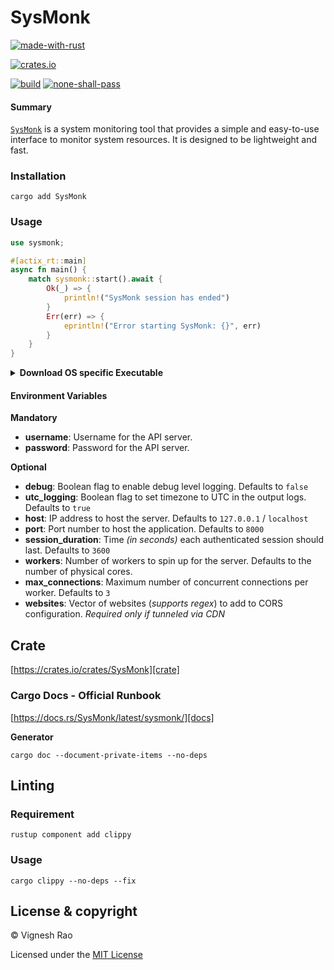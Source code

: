 # SysMonk

[![made-with-rust][rust-logo]][rust-src-page]

[![crates.io][crates-logo]][crate]

[![build][gh-logo]][build]
[![none-shall-pass][nsp-logo]][nsp]

#### Summary
[`SysMonk`][repo] is a system monitoring tool that provides a simple and easy-to-use interface to monitor system resources. It is designed to be lightweight and fast.

### Installation

```shell
cargo add SysMonk
```

### Usage
```rust
use sysmonk;

#[actix_rt::main]
async fn main() {
    match sysmonk::start().await {
        Ok(_) => {
            println!("SysMonk session has ended")
        }
        Err(err) => {
            eprintln!("Error starting SysMonk: {}", err)
        }
    }
}
```

<details>
<summary><strong>Download OS specific Executable</strong></summary>

###### macOS (x86_64)
```shell
curl -o SysMonk-Darwin-x86_64.tar.gz -LH "Accept: application/octet-stream" "https://github.com/thevickypedia/SysMonk/releases/latest/download/SysMonk-Darwin-x86_64.tar.gz"
```

###### macOS (arm64)
```shell
curl -o SysMonk-Darwin-arm64.tar.gz -LH "Accept: application/octet-stream" "https://github.com/thevickypedia/SysMonk/releases/latest/download/SysMonk-Darwin-arm64.tar.gz"
```

###### Linux (x86_64)
```shell
curl -o SysMonk-Linux-x86_64.tar.gz -LH "Accept: application/octet-stream" "https://github.com/thevickypedia/SysMonk/releases/latest/download/SysMonk-Linux-x86_64.tar.gz"
```

###### Windows (x86_64)
```shell
curl -o SysMonk-Windows-x86_64.zip -LH "Accept: application/octet-stream" "https://github.com/thevickypedia/SysMonk/releases/latest/download/SysMonk-Windows-x86_64.zip"
```
</details>

#### Environment Variables

**Mandatory**
- **username**: Username for the API server.
- **password**: Password for the API server.

**Optional**
- **debug**: Boolean flag to enable debug level logging. Defaults to `false`
- **utc_logging**: Boolean flag to set timezone to UTC in the output logs. Defaults to `true`
- **host**: IP address to host the server. Defaults to `127.0.0.1` / `localhost`
- **port**: Port number to host the application. Defaults to `8000`
- **session_duration**: Time _(in seconds)_ each authenticated session should last. Defaults to `3600`
- **workers**: Number of workers to spin up for the server. Defaults to the number of physical cores.
- **max_connections**: Maximum number of concurrent connections per worker. Defaults to `3`
- **websites**: Vector of websites (_supports regex_) to add to CORS configuration. _Required only if tunneled via CDN_

## Crate
[https://crates.io/crates/SysMonk][crate]

### Cargo Docs - Official Runbook
[https://docs.rs/SysMonk/latest/sysmonk/][docs]

**Generator**
```shell
cargo doc --document-private-items --no-deps
```

## Linting
### Requirement
```shell
rustup component add clippy
```
### Usage
```shell
cargo clippy --no-deps --fix
```

## License & copyright

&copy; Vignesh Rao

Licensed under the [MIT License][license]

[repo]: https://github.com/thevickypedia/SysMonk
[license]: https://github.com/thevickypedia/SysMonk/blob/main/LICENSE
[build]: https://github.com/thevickypedia/SysMonk/actions/workflows/rust.yml
[rust-src-page]: https://www.rust-lang.org/
[rust-logo]: https://img.shields.io/badge/Made%20with-Rust-black?style=for-the-badge&logo=Rust
[gh-logo]: https://github.com/thevickypedia/SysMonk/actions/workflows/rust.yml/badge.svg
[nsp-logo]: https://github.com/thevickypedia/SysMonk/actions/workflows/none.yml/badge.svg
[nsp]: https://github.com/thevickypedia/SysMonk/actions/workflows/none.yml
[crate]: https://crates.io/crates/SysMonk
[gh-checks]: https://github.com/thevickypedia/SysMonk/actions/workflows/rust.yml
[crates-logo]: https://img.shields.io/crates/v/SysMonk.svg
[docs]: https://docs.rs/SysMonk/latest/sysmonk/
